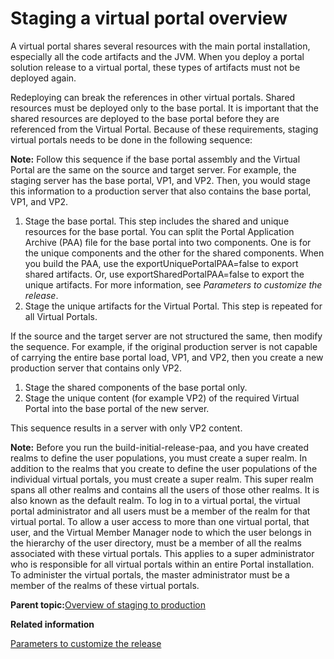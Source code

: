 # Staging a virtual portal overview

A virtual portal shares several resources with the main portal installation, especially all the code artifacts and the JVM. When you deploy a portal solution release to a virtual portal, these types of artifacts must not be deployed again.

Redeploying can break the references in other virtual portals. Shared resources must be deployed only to the base portal. It is important that the shared resources are deployed to the base portal before they are referenced from the Virtual Portal. Because of these requirements, staging virtual portals needs to be done in the following sequence:

**Note:** Follow this sequence if the base portal assembly and the Virtual Portal are the same on the source and target server. For example, the staging server has the base portal, VP1, and VP2. Then, you would stage this information to a production server that also contains the base portal, VP1, and VP2.

1.  Stage the base portal. This step includes the shared and unique resources for the base portal. You can split the Portal Application Archive \(PAA\) file for the base portal into two components. One is for the unique components and the other for the shared components. When you build the PAA, use the exportUniquePortalPAA=false to export shared artifacts. Or, use exportSharedPortalPAA=false to export the unique artifacts. For more information, see *Parameters to customize the release*.
2.  Stage the unique artifacts for the Virtual Portal. This step is repeated for all Virtual Portals.

If the source and the target server are not structured the same, then modify the sequence. For example, if the original production server is not capable of carrying the entire base portal load, VP1, and VP2, then you create a new production server that contains only VP2.

1.  Stage the shared components of the base portal only.
2.  Stage the unique content \(for example VP2\) of the required Virtual Portal into the base portal of the new server.

This sequence results in a server with only VP2 content.

**Note:** Before you run the build-initial-release-paa, and you have created realms to define the user populations, you must create a super realm. In addition to the realms that you create to define the user populations of the individual virtual portals, you must create a super realm. This super realm spans all other realms and contains all the users of those other realms. It is also known as the default realm. To log in to a virtual portal, the virtual portal administrator and all users must be a member of the realm for that virtual portal. To allow a user access to more than one virtual portal, that user, and the Virtual Member Manager node to which the user belongs in the hierarchy of the user directory, must be a member of all the realms associated with these virtual portals. This applies to a super administrator who is responsible for all virtual portals within an entire Portal installation. To administer the virtual portals, the master administrator must be a member of the realms of these virtual portals.

**Parent topic:**[Overview of staging to production](../deploy/dep_ovr_concepts.md)

**Related information**  


[Parameters to customize the release](../deploy/dep_cust_paa.md)

